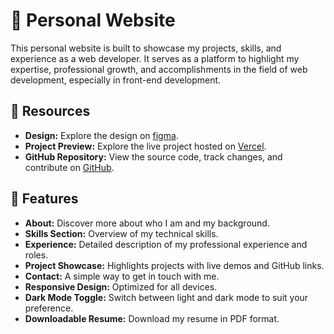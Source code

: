 # 🔗 Personal Website

This personal website is built to showcase my projects, skills, and experience as a web developer. It serves as a platform to highlight my expertise, professional growth, and accomplishments in the field of web development, especially in front-end development.

## 🔗 Resources

- **Design:** Explore the design on [figma](https://www.figma.com/design/GY7SJyXx88txfXERmTHS93/Personal-web?node-id=0-1&t=YVh1oU6H2fqjG3ci-1).
- **Project Preview:** Explore the live project hosted on [Vercel](https://vercel.com/aliaga-dev).
- **GitHub Repository:** View the source code, track changes, and contribute on [GitHub](https://github.com/Personal-website).

## 🔗 Features

- **About:** Discover more about who I am and my background.
- **Skills Section:** Overview of my technical skills.
- **Experience:** Detailed description of my professional experience and roles.
- **Project Showcase:** Highlights projects with live demos and GitHub links.
- **Contact:** A simple way to get in touch with me.
- **Responsive Design:** Optimized for all devices.
- **Dark Mode Toggle:** Switch between light and dark mode to suit your preference.
- **Downloadable Resume:** Download my resume in PDF format.
